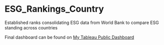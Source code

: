 # ESG_Rankings_Country

Established ranks consolidating ESG data from World Bank to compare ESG standing across countries

Final dashboard can be found on [My Tableau Public Dashboard](https://github.com/ShreyaMukhopadhyay/ESG_Rankings_Country/blob/main/other_assets/dash_preview.png)

